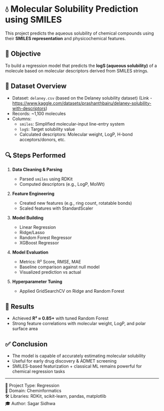 # 💧 Molecular Solubility Prediction using SMILES

This project predicts the aqueous solubility of chemical compounds using their **SMILES representation** and physicochemical features.

## 📌 Objective
To build a regression model that predicts the **logS (aqueous solubility)** of a molecule based on molecular descriptors derived from SMILES strings.

## 🧠 Dataset Overview
- Dataset: `delaney.csv` (based on the Delaney solubility dataset) (Link - https://www.kaggle.com/datasets/prashanthbairu/delaney-solubility-with-descriptors)
- Records: ~1,100 molecules
- Columns: 
  - `smiles`: Simplified molecular-input line-entry system
  - `logS`: Target solubility value
  - Calculated descriptors: Molecular weight, LogP, H-bond acceptors/donors, etc.

## 🔍 Steps Performed
1. **Data Cleaning & Parsing**
   - Parsed `smiles` using RDKit
   - Computed descriptors (e.g., LogP, MolWt)

2. **Feature Engineering**
   - Created new features (e.g., ring count, rotatable bonds)
   - Scaled features with StandardScaler

3. **Model Building**
   - Linear Regression
   - Ridge/Lasso
   - Random Forest Regressor
   - XGBoost Regressor

4. **Model Evaluation**
   - Metrics: R² Score, RMSE, MAE
   - Baseline comparison against null model
   - Visualized prediction vs actual

5. **Hyperparameter Tuning**
   - Applied GridSearchCV on Ridge and Random Forest

## 🧪 Results
- Achieved **R² ≈ 0.85+** with tuned Random Forest
- Strong feature correlations with molecular weight, LogP, and polar surface area

## ✅ Conclusion
- The model is capable of accurately estimating molecular solubility
- Useful for early drug discovery & ADMET screening
- SMILES-based featurization + classical ML remains powerful for chemical regression tasks

---

📁 Project Type: Regression  
🧪 Domain: Cheminformatics  
🛠 Libraries: RDKit, scikit-learn, pandas, matplotlib  
🎓 Author: Sagar Sidhwa
